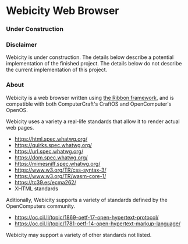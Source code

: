 # Webicity Web Browser

### Under Construction

### Disclaimer

Webicity is under construction.
The details below describe a potential implementation of the finished project.
The details below do not describe the current implementation of this project.

### About

Webicity is a web browser written using 
[the Ribbon framework](https://github.com/jasonthekitten/Ribbon), 
and is compatible with both ComputerCraft's CraftOS and OpenComputer's OpenOS.

Webicity uses a variety a real-life standards that allow it to render actual web pages.
* https://html.spec.whatwg.org/
* https://quirks.spec.whatwg.org/
* https://url.spec.whatwg.org/
* https://dom.spec.whatwg.org/
* https://mimesniff.spec.whatwg.org/
* https://www.w3.org/TR/css-syntax-3/
* https://www.w3.org/TR/wasm-core-1/
* https://tc39.es/ecma262/
* XHTML standards

Aditionally, Webicity supports a variety of standards defined by the OpenComputers community.
* https://oc.cil.li/topic/1869-oetf-17-open-hypertext-protocol/
* https://oc.cil.li/topic/1781-oetf-14-open-hypertext-markup-language/

Webicity may support a variety of other standards not listed.
